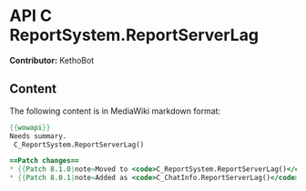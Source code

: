 # API C ReportSystem.ReportServerLag

**Contributor:** KethoBot

## Content

The following content is in MediaWiki markdown format:

```mediawiki
{{wowapi}}
Needs summary.
 C_ReportSystem.ReportServerLag()

==Patch changes==
* {{Patch 8.1.0|note=Moved to <code>C_ReportSystem.ReportServerLag()</code>}}
* {{Patch 8.0.1|note=Added as <code>C_ChatInfo.ReportServerLag()</code>}}
```